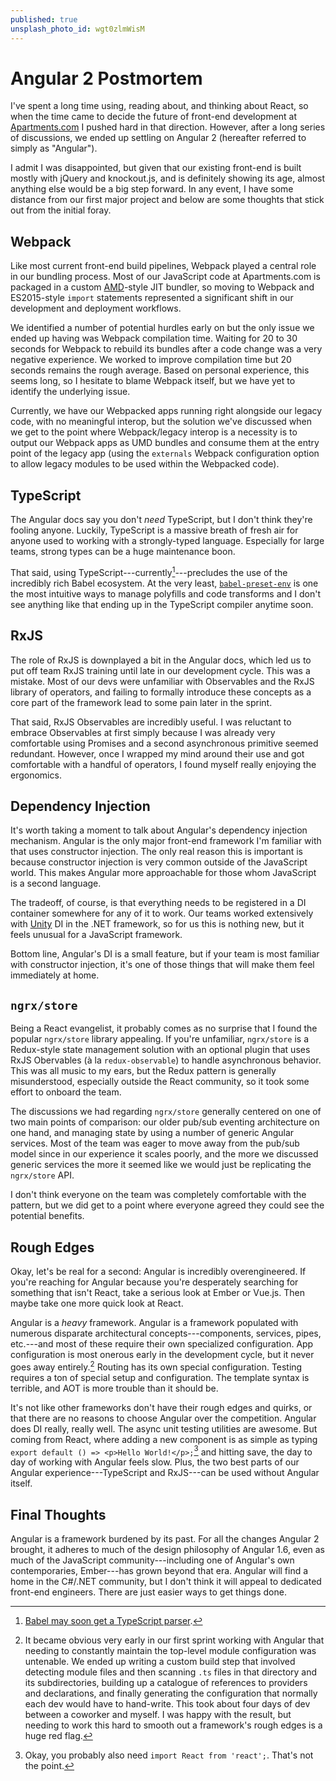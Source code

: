 ```yaml
---
published: true
unsplash_photo_id: wgt0zlmWisM
---
```


# Angular 2 Postmortem

I've spent a long time using, reading about, and thinking about React, so when the time came to decide the future of front-end development at [Apartments.com][apartments] I pushed hard in that direction. However, after a long series of discussions, we ended up settling on Angular 2 (hereafter referred to simply as "Angular").

I admit I was disappointed, but given that our existing front-end is built mostly with jQuery and knockout.js, and is definitely showing its age, almost anything else would be a big step forward. In any event, I have some distance from our first major project and below are some thoughts that stick out from the initial foray.

## Webpack

Like most current front-end build pipelines, Webpack played a central role in our bundling process. Most of our JavaScript code at Apartments.com is packaged in a custom [AMD][]-style JIT bundler, so moving to Webpack and ES2015-style `import` statements represented a significant shift in our development and deployment workflows.

We identified a number of potential hurdles early on but the only issue we ended up having was Webpack compilation time. Waiting for 20 to 30 seconds for Webpack to rebuild its bundles after a code change was a very negative experience. We worked to improve compilation time but 20 seconds remains the rough average. Based on personal experience, this seems long, so I hesitate to blame Webpack itself, but we have yet to identify the underlying issue.

Currently, we have our Webpacked apps running right alongside our legacy code, with no meaningful interop, but the solution we've discussed when we get to the point where Webpack/legacy interop is a necessity is to output our Webpack apps as UMD bundles and consume them at the entry point of the legacy app (using the `externals` Webpack configuration option to allow legacy modules to be used within the Webpacked code).

## TypeScript

The Angular docs say you don't _need_ TypeScript, but I don't think they're fooling anyone. Luckily, TypeScript is a massive breath of fresh air for anyone used to working with a strongly-typed language. Especially for large teams, strong types can be a huge maintenance boon.

That said, using TypeScript---currently[^babeltypescript]---precludes the use of the incredibly rich Babel ecosystem. At the very least, [`babel-preset-env`][babel-preset-env] is one the most intuitive ways to manage polyfills and code transforms and I don't see anything like that ending up in the TypeScript compiler anytime soon.

## RxJS

The role of RxJS is downplayed a bit in the Angular docs, which led us to put off team RxJS training until late in our development cycle. This was a mistake. Most of our devs were unfamiliar with Observables and the RxJS library of operators, and failing to formally introduce these concepts as a core part of the framework lead to some pain later in the sprint.

That said, RxJS Observables are incredibly useful. I was reluctant to embrace Observables at first simply because I was already very comfortable using Promises and a second asynchronous primitive seemed redundant. However, once I wrapped my mind around their use and got comfortable with a handful of operators, I found myself really enjoying the ergonomics.

## Dependency Injection

It's worth taking a moment to talk about Angular's dependency injection mechanism. Angular is the only major front-end framework I'm familiar with that uses constructor injection. The only real reason this is important is because constructor injection is very common outside of the JavaScript world. This makes Angular more approachable for those whom JavaScript is a second language.

The tradeoff, of course, is that everything needs to be registered in a DI container somewhere for any of it to work. Our teams worked extensively with [Unity][] DI in the .NET framework, so for us this is nothing new, but it feels unusual for a JavaScript framework.

Bottom line, Angular's DI is a small feature, but if your team is most familiar with constructor injection, it's one of those things that will make them feel immediately at home.

## `ngrx/store`

Being a React evangelist, it probably comes as no surprise that I found the popular `ngrx/store` library appealing. If you're unfamiliar, `ngrx/store` is a Redux-style state management solution with an optional plugin that uses RxJS Obervables (à la `redux-observable`) to handle asynchronous behavior. This was all music to my ears, but the Redux pattern is generally misunderstood, especially outside the React community, so it took some effort to onboard the team.

The discussions we had regarding `ngrx/store` generally centered on one of two main points of comparison: our older pub/sub eventing architecture on one hand, and managing state by using a number of generic Angular services. Most of the team was eager to move away from the pub/sub model since in our experience it scales poorly, and the more we discussed generic services the more it seemed like we would just be replicating the `ngrx/store` API.

I don't think everyone on the team was completely comfortable with the pattern, but we did get to a point where everyone agreed they could see the potential benefits.

## Rough Edges

Okay, let's be real for a second: Angular is incredibly overengineered. If you're reaching for Angular because you're desperately searching for something that isn't React, take a serious look at Ember or Vue.js. Then maybe take one more quick look at React.

Angular is a _heavy_ framework. Angular is a framework populated with numerous disparate architectural concepts---components, services, pipes, etc.---and most of these require their own specialized configuration. App configuration is most onerous early in the development cycle, but it never goes away entirely.[^modulecreationanecdote] Routing has its own special configuration. Testing requires a ton of special setup and configuration. The template syntax is terrible, and AOT is more trouble than it should be.

It's not like other frameworks don't have their rough edges and quirks, or that there are no reasons to choose Angular over the competition. Angular does DI really, really well. The async unit testing utilities are awesome. But coming from React, where adding a new component is as simple as typing `export default () => <p>Hello World!</p>;`[^reactexample] and hitting save, the day to day of working with Angular feels slow. Plus, the two best parts of our Angular experience---TypeScript and RxJS---can be used without Angular itself.

## Final Thoughts

Angular is a framework burdened by its past. For all the changes Angular 2 brought, it adheres to much of the design philosophy of Angular 1.6, even as much of the JavaScript community---including one of Angular's own contemporaries, Ember---has grown beyond that era. Angular will find a home in the C#/.NET community, but I don't think it will appeal to dedicated front-end engineers. There are just easier ways to get things done.

[^babeltypescript]: [Babel may soon get a TypeScript parser][babylon ts support].
[^context]: Looking at you, `context`.
[^modulecreationanecdote]: It became obvious very early in our first sprint working with Angular that needing to constantly maintain the top-level module configuration was untenable. We ended up writing a custom build step that involved detecting module files and then scanning `.ts` files in that directory and its subdirectories, building up a catalogue of references to providers and declarations, and finally generating the configuration that normally each dev would have to hand-write. This took about four days of dev between a coworker and myself. I was happy with the result, but needing to work this hard to smooth out a framework's rough edges is a huge red flag.
[^reactexample]: Okay, you probably also need `import React from 'react';`. That's not the point.

[amd]: https://github.com/amdjs/amdjs-api/wiki/AMD "Asynchronous Module Definition (AMD) API"
[apartments]: https://apartments.com "Apartments.com"
[babel-preset-env]: https://babeljs.io/docs/plugins/preset-env/ "babel-preset-env"
[babylon ts support]: https://github.com/babel/babylon/pull/523 "babel/babylon#523 WIP: TypeScript parser"
[unity]: https://msdn.microsoft.com/en-us/library/dn170416.aspx "Unity"

